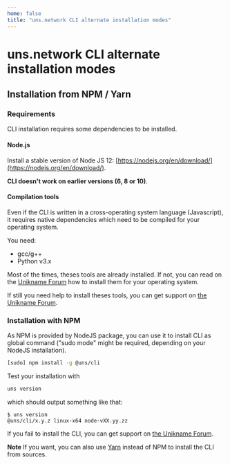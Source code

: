 ```yaml
---
home: false
title: "uns.network CLI alternate installation modes"
---
```


# uns.network CLI alternate installation modes

## Installation from NPM / Yarn

### Requirements

<brand name="uns"/> CLI installation requires some dependencies to be installed. 

#### Node.js

Install a stable version of Node JS 12: [https://nodejs.org/en/download/](https://nodejs.org/en/download/).

**<brand name="uns"/> CLI doesn't work on earlier versions (6, 8 or 10)**.

#### Compilation tools

Even if the <brand name="uns"/> CLI is written in a cross-operating system language (Javascript), it requires native dependencies which need to be compiled for your operating system.

You need:
- gcc/g++
- Python v3.x

Most of the times, theses tools are already installed. If not, you can read on the [Unikname Forum](https://forum.unik-name.com/t/how-to-get-required-tools-to-install-the-uns-cli/95) how to install them for your operating system.

If still you need help to install theses tools, you can get support on [the Unikname Forum](https://forum.unik-name.com/c/uns-network/support/).

### Installation with NPM

As NPM is provided by NodeJS package, you can use it to install <brand name="uns"/> CLI as global command ("sudo mode" might be required, depending on your NodeJS installation).

```bash
[sudo] npm install -g @uns/cli
```

Test your installation with

```bash
uns version
```

which should output something like that:

```
$ uns version
@uns/cli/x.y.z linux-x64 node-vXX.yy.zz
```

If you fail to install the CLI, you can get support on [the Unikname Forum](https://forum.unik-name.com/c/uns-network/support/).

**Note**
If you want, you can also use [Yarn](https://yarnpkg.com/) instead of NPM to install the <brand name="uns"/> CLI from sources.
